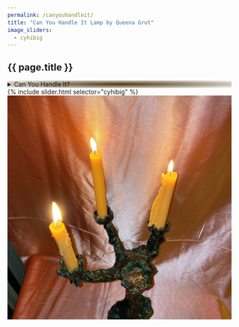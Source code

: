 ```yaml
---
permalink: /canyouhandleit/
title: "Can You Handle It Lamp by Queena Grot"
image_sliders:
  - cyhibig
---
```

<section class="section fadeup">

  <h2>{{ page.title }}</h2>

  <div class="col-1-1">
    <details style="background: radial-gradient(#4f3712, #9198e500);">
      <summary>Can You Handle It?</summary>
      <br>Glazed Ceramic Lamp
      <br>42 x 22 x 18 cm
      <br>E27 bulb fitting
      <br>AU socket
      <br><br>Enquire to purchase
      <br>via <a href="mailto:queenagrot@gmail.com">Email</a>/<a href="https://www.instagram.com/queena_grot/" target="_blank">Instagram</a>
    </details>
    <div id="slideshow">
    {% include slider.html selector="cyhibig" %}
    </div>
  </div>

  <div class="col-1-1" style="position: relative; z-index: -2;">
    <img src="/assets/images/cyhibig/IMG_3299.JPG" alt="goth candleabra scorpio mood jarrod vdr"/>
  </div>

</section>